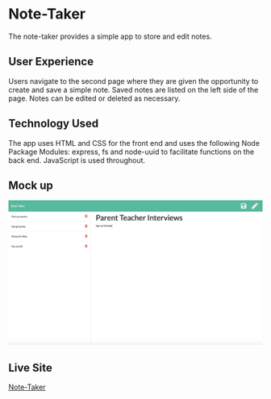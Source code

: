 # Note-Taker
The note-taker provides a simple app to store and edit notes. 

## User Experience
Users navigate to the second page where they are given the opportunity to create and save a simple note. Saved notes are listed on the left side of the page. Notes can be edited or deleted as necessary. 

## Technology Used
The app uses HTML and CSS for the front end and uses the following Node Package Modules: express, fs and node-uuid to facilitate functions on the back end.  JavaScript is used throughout. 

## Mock up

![Saved notes are displayed on left, new notes are entered on right](https://github.com/catherinebshaw/Note-Taker/blob/main/public/assets/Note-Taker.png)


## Live Site
[Note-Taker]()

